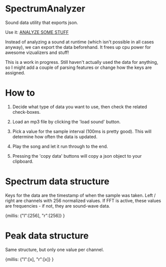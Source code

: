 SpectrumAnalyzer
================

Sound data utility that exports json.

Use it: <a href="http://positlabs.com/files/code/spectrum-analyzer/" target="_blank">ANALYZE SOME STUFF</a>

Instead of analyzing a sound at runtime (which isn't possible in all cases anyway), we can export the data beforehand. It frees up cpu power for awesome vizualizers and stuff!

This is a work in progress. Still haven't actually used the data for anything, so I might add a couple of parsing features or change how the keys are assigned.


How to
================

1. Decide what type of data you want to use, then check the related check-boxes.

2. Load an mp3 file by clicking the 'load sound' button.

3. Pick a value for the sample interval (100ms is pretty good). This will determine how often the data is updated. 

4. Play the song and let it run through to the end.

5. Pressing the 'copy data' buttons will copy a json object to your clipboard.


Spectrum data structure
================
Keys for the data are the timestamp of when the sample was taken. Left / right are channels with 256 normalized values. If FFT is active, these values are frequencies - if not, they are sound-wave data.
		
{millis:
	{"l":[256], "r":[256]}
}


Peak data structure
================
Same structure, but only one value per channel.

{millis:
	{"l":[x], "r":[x]}
}





